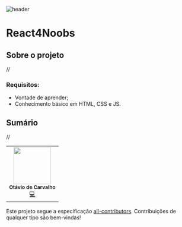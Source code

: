 ![header](https://github.com/andreluispy/assembly4noobs/blob/main/header-4noobs.svg)

# React4Noobs

## Sobre o projeto

//

### Requisitos:
- Vontade de aprender;
- Conhecimento básico em HTML, CSS e JS.

## Sumário

//

<!-- ALL-CONTRIBUTORS-LIST:START - Do not remove or modify this section -->
<!-- prettier-ignore-start -->
<!-- markdownlint-disable -->
<table>
  <tr>
    <td align="center"><a href="https://otavio.site"><img src="https://avatars.githubusercontent.com/u/40401779?v=4" width="100px;" alt=""/><br /><sub><b>Otávio de Carvalho</b></sub></a><br /><a href="#commits" title="Code">💻</a>
    </td>
  </tr>
</table>

<!-- markdownlint-enable -->
<!-- prettier-ignore-end -->

<!-- ALL-CONTRIBUTORS-LIST:END -->

Este projeto segue a especificação [all-contributors](https://github.com/all-contributors/all-contributors).
Contribuições de qualquer tipo são bem-vindas!
